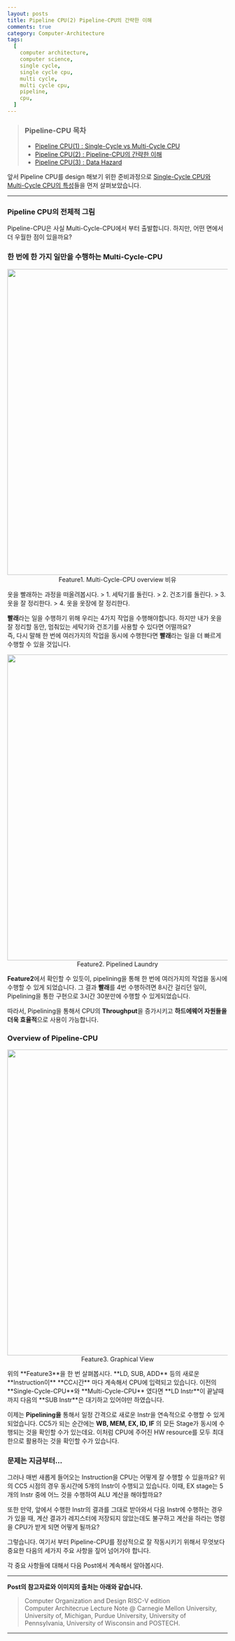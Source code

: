```yaml
---
layout: posts
title: Pipeline CPU(2) Pipeline-CPU의 간략한 이해
comments: true
category: Computer-Architecture
tags:
  [
    computer architecture,
    computer science,
    single cycle,
    single cycle cpu,
    multi cycle,
    multi cycle cpu,
    pipeline,
    cpu,
  ]
---
```


> ### Pipeline-CPU 목차
>
> - <a  href='/computer-architecture/pipeline-1/'>Pipeline CPU(1) : Single-Cycle vs Multi-Cycle CPU</a>
> - <a  href='/computer-architecture/pipeline-2/'>Pipeline CPU(2) : Pipeline-CPU의 간략한 이해</a>
> - <a  href='/computer-architecture/data-hazard/'>Pipeline CPU(3) : Data Hazard</a>

앞서 Pipeline CPU를 design 해보기 위한 준비과정으로
[Single-Cycle CPU와 Multi-Cycle CPU의 특성](/computer-architecture/pipeline-1/)들을 먼저 살펴보았습니다.

---

### Pipeline CPU의 전체적 그림

Pipeline-CPU은 사실 Multi-Cycle-CPU에서 부터 출발합니다.
하지만, 어떤 면에서 더 우월한 점이 있을까요?

### 한 번에 한 가지 일만을 수행하는 Multi-Cycle-CPU

<p align="center">
  <img src="https://user-images.githubusercontent.com/80669616/121612871-47984a00-ca96-11eb-987a-bab3fc7f6bd2.png" width="700"><br>Feature1. Multi-Cycle-CPU overview 비유
</p>
옷을 빨래하는 과정을 떠올려봅시다.  
> 1. 세탁기를 돌린다.
> 2. 건조기를 돌린다.
> 3. 옷을 잘 정리한다.
> 4. 옷을 옷장에 잘 정리한다.

**빨래**라는 일을 수행하기 위해 우리는 4가지 작업을 수행해야합니다. 하지만 내가 옷을 잘 정리할 동안, 멈춰있는 세탁기와 건조기를 사용할 수 있다면 어떨까요?  
즉, 다시 말해 한 번에 여러가지의 작업을 동시에 수행한다면 **빨래**라는 일을 더 빠르게 수행할 수 있을 것입니다.

<p align="center">
  <img src="https://user-images.githubusercontent.com/80669616/121613409-592e2180-ca97-11eb-8aea-34b283cb6565.png" width="700"><br>Feature2. Pipelined Laundry
</p>

**Feature2**에서 확인할 수 있듯이, pipelining을 통해 한 번에 여러가지의 작업을 동시에
수행할 수 있게 되었습니다. 그 결과 **빨래**를 4번 수행하려면 8시간 걸리던 일이, Pipelining을 통한 구현으로 3시간 30분만에 수행할 수 있게되었습니다.

따라서, Pipelining을 통해서 CPU의 **Throughput**을 증가시키고 **하드에웨어 자원들을 더욱 효율적**으로 사용이 가능합니다.

### Overview of Pipeline-CPU

<p align="center">
  <img src="https://user-images.githubusercontent.com/80669616/121613807-4d8f2a80-ca98-11eb-9061-42b97cab8dbe.png" width="700"><br>Feature3. Graphical View
</p>
위의 **Feature3**을 한 번 살펴봅시다. **LD, SUB, ADD** 등의 새로운 **Instruction이** **CC시간** 마다 계속해서 CPU에 입력되고 있습니다. 이전의 **Single-Cycle-CPU**와 **Multi-Cycle-CPU** 였다면 **LD Instr**이 끝날때까지 다음의 **SUB Instr**은 대기하고 있어야만 하였습니다.

이제는 **Pipelining을** 통해서 일정 간격으로 새로운 Instr을 연속적으로 수행할 수 있게 되었습니다. CC5가 되는 순간에는 **WB, MEM, EX, ID, IF** 의 모든 Stage가 동시에 수행되는 것을 확인할 수가 있는데요. 이처럼 CPU에 주어진 HW resource를 모두 최대한으로 활용하는 것을 확인할 수가 있습니다.

### 문제는 지금부터...

그러나 매번 새롭게 들어오는 Instruction을 CPU는 어떻게 잘 수행할 수 있을까요?
위의 CC5 시점의 경우 동시간에 5개의 Instr이 수행되고 있습니다. 이때, EX stage는 5개의 Instr 중에 어느 것을 수행하여 ALU 계산을 해야할까요?

또한 만약, 앞에서 수행한 Instr의 결과를 그대로 받아와서 다음 Instr에 수행하는 경우가 있을 때,
계산 결과가 레지스터에 저장되지 않았는데도 불구하고 계산을 하라는 명령을 CPU가 받게 되면 어떻게 될까요?

그렇습니다. 여기서 부터 Pipeline-CPU를 정상적으로 잘 작동시키기 위해서 무엇보다 중요한 다음의 세가지 주요 사항을 짚어 넘어가야 합니다.

각 중요 사항들에 대해서 다음 Post에서 계속해서 알아봅시다.

---

**Post의 참고자료와 이미지의 출처는 아래와 같습니다.**

> Computer Organization and Design RISC-V edition  
> Computer Architecrue Lecture Note @ Carnegie Mellon University, University of, Michigan, Purdue University, University of Pennsylvania, University of Wisconsin and POSTECH.

---
